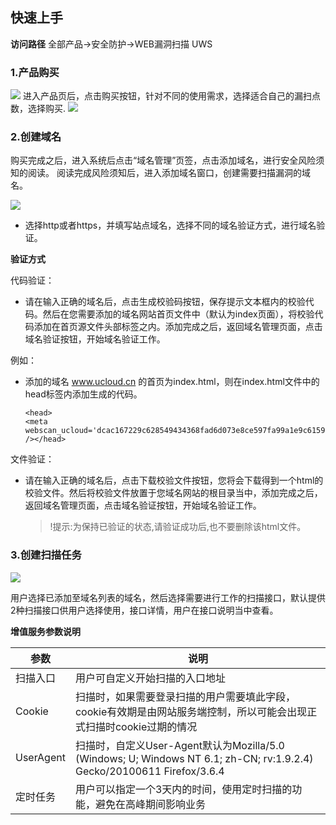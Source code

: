 

## 快速上手
**访问路径**
全部产品->安全防护->WEB漏洞扫描 UWS

### 1.产品购买
![](/images/15965363721378.jpg)
进入产品页后，点击购买按钮，针对不同的使用需求，选择适合自己的漏扫点数，选择购买.
![](/images/15965364444386.jpg)


### 2.创建域名
购买完成之后，进入系统后点击“域名管理”页签，点击添加域名，进行安全风险须知的阅读。
阅读完成风险须知后，进入添加域名窗口，创建需要扫描漏洞的域名。

![](/images/15965357623722.jpg)

* 选择http或者https，并填写站点域名，选择不同的域名验证方式，进行域名验证。

**验证方式**

代码验证：
* 请在输入正确的域名后，点击生成校验码按钮，保存提示文本框内的校验代码。然后在您需要添加的域名网站首页文件中（默认为index页面），将校验代码添加在首页源文件头部<head>标签之内。添加完成之后，返回域名管理页面，点击域名验证按钮，开始域名验证工作。

例如：
* 添加的域名 www.ucloud.cn 的首页为index.html，则在index.html文件中的head标签内添加生成的代码。

    ```
    <head>
    <meta webscan_ucloud='dcac167229c628549434368fad6d073e8ce597fa99a1e9c6159123c3a41d329b' /></head>
    ```

文件验证：
* 请在输入正确的域名后，点击下载校验文件按钮，您将会下载得到一个html的校验文件。然后将校验文件放置于您域名网站的根目录当中，添加完成之后，返回域名管理页面，点击域名验证按钮，开始域名验证工作。

    >!提示:为保持已验证的状态,请验证成功后,也不要删除该html文件。


### 3.创建扫描任务
![](/images/15965368276321.jpg)

用户选择已添加至域名列表的域名，然后选择需要进行工作的扫描接口，默认提供2种扫描接口供用户选择使用，接口详情，用户在接口说明当中查看。

**增值服务参数说明**

| 参数        | 说明        |
| --- | --- |
| 扫描入口 | 用户可自定义开始扫描的入口地址 |
| Cookie | 扫描时，如果需要登录扫描的用户需要填此字段，cookie有效期是由网站服务端控制，所以可能会出现正式扫描时cookie过期的情况 |
| UserAgent | 扫描时，自定义User-Agent默认为Mozilla/5.0 (Windows; U; Windows NT 6.1; zh-CN; rv:1.9.2.4) Gecko/20100611 Firefox/3.6.4 |
|定时任务| 用户可以指定一个3天内的时间，使用定时扫描的功能，避免在高峰期间影响业务 |

